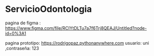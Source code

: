 # ServicioOdontologia
pagina de figma : https://www.figma.com/file/RCIYtDLTu7a7f6Trj8QEAJ/Untitled?node-id=0%3A1

pagina prototipo: https://rodrigopaz.pythonanywhere.com   usuario: uni  ,contraseña: 123

